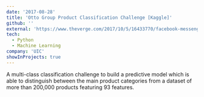 ```yaml
---
date: '2017-08-28'
title: 'Otto Group Product Classification Challenge [Kaggle]'
github: ''
external: 'https://www.theverge.com/2017/10/5/16433770/facebook-messenger-apple-music-bot-song-streaming'
tech:
  - Python
  - Machine Learning
company: 'UIC'
showInProjects: true
---
```


A multi-class classification challenge to build a predictive model which is able to distinguish between the main product categories from a dataset of more than 200,000 products featuring 93 features.
